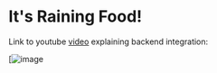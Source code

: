 # It's Raining Food!

Link to youtube [video](https://youtu.be/IwtgsGiGW2U) explaining backend integration:

[![image](https://github.com/Mushroom-Ano/ServerSyncedUnityGame/assets/81051693/ed5db522-f343-4628-bbea-0c2d12ce28f2)


